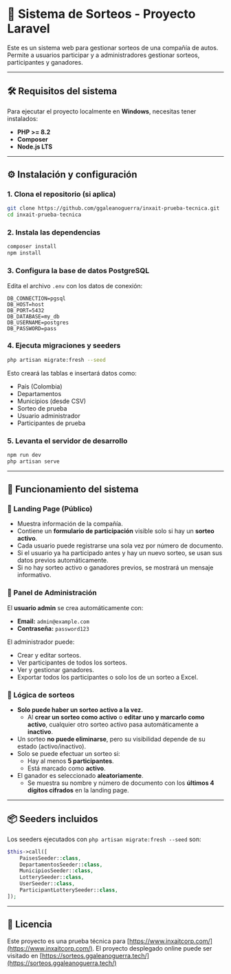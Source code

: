 
# 🎉 Sistema de Sorteos - Proyecto Laravel

Este es un sistema web para gestionar sorteos de una compañía de autos. Permite a usuarios participar y a administradores gestionar sorteos, participantes y ganadores.

---

## 🛠️ Requisitos del sistema

Para ejecutar el proyecto localmente en **Windows**, necesitas tener instalados:

- **PHP >= 8.2**
- **Composer**
- **Node.js LTS**

---

## ⚙️ Instalación y configuración

### 1. Clona el repositorio (si aplica)

```bash
git clone https://github.com/ggaleanoguerra/inxait-prueba-tecnica.git
cd inxait-prueba-tecnica
```

### 2. Instala las dependencias

```bash
composer install
npm install
```

### 3. Configura la base de datos PostgreSQL

Edita el archivo `.env` con los datos de conexión:

```env
DB_CONNECTION=pgsql
DB_HOST=host
DB_PORT=5432
DB_DATABASE=my_db
DB_USERNAME=postgres
DB_PASSWORD=pass
```

### 4. Ejecuta migraciones y seeders

```bash
php artisan migrate:fresh --seed
```

Esto creará las tablas e insertará datos como:

- País (Colombia)
- Departamentos
- Municipios (desde CSV)
- Sorteo de prueba
- Usuario administrador
- Participantes de prueba

### 5. Levanta el servidor de desarrollo

```bash
npm run dev
php artisan serve
```

---

## 🧠 Funcionamiento del sistema

### 🔹 Landing Page (Público)

- Muestra información de la compañía.
- Contiene un **formulario de participación** visible solo si hay un **sorteo activo**.
- Cada usuario puede registrarse una sola vez por número de documento.
- Si el usuario ya ha participado antes y hay un nuevo sorteo, se usan sus datos previos automáticamente.
- Si no hay sorteo activo o ganadores previos, se mostrará un mensaje informativo.

### 🔸 Panel de Administración

El **usuario admin** se crea automáticamente con:

- **Email:** `admin@example.com`
- **Contraseña:** `password123`

El administrador puede:

- Crear y editar sorteos.
- Ver participantes de todos los sorteos.
- Ver y gestionar ganadores.
- Exportar todos los participantes o solo los de un sorteo a Excel.

### 🧩 Lógica de sorteos

- **Solo puede haber un sorteo activo a la vez.**
  - Al **crear un sorteo como activo** o **editar uno y marcarlo como activo**, cualquier otro sorteo activo pasa automáticamente a **inactivo**.
- Un sorteo **no puede eliminarse**, pero su visibilidad depende de su estado (activo/inactivo).
- Solo se puede efectuar un sorteo si:
  - Hay al menos **5 participantes**.
  - Está marcado como **activo**.
- El ganador es seleccionado **aleatoriamente**.
  - Se muestra su nombre y número de documento con los **últimos 4 dígitos cifrados** en la landing page.
  
---

## 📦 Seeders incluidos

Los seeders ejecutados con `php artisan migrate:fresh --seed` son:

```php
$this->call([
    PaisesSeeder::class,
    DepartamentosSeeder::class,
    MunicipiosSeeder::class,
    LotterySeeder::class,
    UserSeeder::class,
    ParticipantLotterySeeder::class,
]);
```

---

## 📄 Licencia

Este proyecto es una prueba técnica para [https://www.inxaitcorp.com/](https://www.inxaitcorp.com/). El proyecto desplegado online puede ser visitado en [https://sorteos.ggaleanoguerra.tech/](https://sorteos.ggaleanoguerra.tech/)
